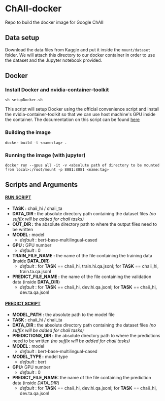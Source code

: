 # ChAII-docker
Repo to build the docker image for Google ChAII

## Data setup

Download the data files from Kaggle and put it inside the `mount/dataset` folder. We will attach this directory to our docker container in order to use the dataset and the Jupyter notebook provided.

## Docker

### Install Docker and nvidia-container-toolkit
`sh setupDocker.sh`

This script will setup Docker using the official convenience script and install the nvidia-container-toolkit so that we can use host machine's GPU inside the container. 
The documentation on this script can be found [here](https://docs.nvidia.com/datacenter/cloud-native/container-toolkit/install-guide.html)

### Building the image
`docker build -t <name:tag> .`

### Running the image (with jupyter)
`docker run --gpus all -it -v <absolute path of directory to be mounted from local>:/root/mount -p 8081:8081 <name:tag>`


## Scripts and Arguments
#### [RUN SCRIPT](/run.sh)
- **TASK :** chaii_hi / chaii_ta
- **DATA_DIR :** the absolute directory path containing the dataset files *(no suffix will be added for chaii tasks)*
- **OUT_DIR :** the absolute directory path to where the output files need to be written
- **MODEL :** model
    - *default* : bert-base-multilingual-cased
- **GPU :** GPU number
    - *default* : 0
- **TRAIN_FILE_NAME :** the name of the file containing the training data (inside **DATA_DIR**)
    - *default* : for **TASK** == chaii_hi, train.hi.qa.jsonl;  for **TASK** == chaii_hi, train.ta.qa.jsonl
- **PREDICT_FILE_NAME :** the name of the file containing the validation data (inside **DATA_DIR**)
    - *default* : for **TASK** == chaii_hi, dev.hi.qa.jsonl;  for **TASK** == chaii_hi, dev.ta.qa.jsonl

#### [PREDICT SCRIPT](/predict.sh)
- **MODEL_PATH :** the absolute path to the model file
- **TASK :** chaii_hi / chaii_ta
- **DATA_DIR :** the absolute directory path containing the dataset files *(no suffix will be added for chaii tasks)*
- **PREDICTIONS_DIR :** the absolute directory path to where the predictions need to be written *(no suffix will be added for chaii tasks)*
- **MODEL :** model
    - *default* : bert-base-multilingual-cased
- **MODEL_TYPE :** model type
    - *default* : bert
- **GPU:** GPU number
    - *default* : 0
- **PREDICT_FILE_NAME:** the name of the file containing the prediction data (inside *DATA_DIR*)
    - *default* : for **TASK** == chaii_hi, dev.hi.qa.jsonl;  for **TASK** == chaii_hi, dev.ta.qa.jsonl
